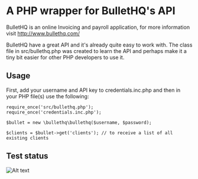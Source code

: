 A PHP wrapper for BulletHQ's API
================================

BulletHQ is an online Invoicing and payroll application, for more information visit http://www.bullethq.com/

BulletHQ have a great API and it's already quite easy to work with.
The class file in src/bullethq.php was created to learn the API and perhaps make it a tiny bit easier for other PHP developers to use it.

Usage
-----

First, add your username and API key to credentials.inc.php and then in your PHP file(s) use the following:

    require_once('src/bullethq.php');
    require_once('credentials.inc.php');

    $bullet = new \bullethq\bullethq($username, $password);

    $clients = $bullet->get('clients'); // to receive a list of all existing clients

Test status
-----------

![Alt text](https://www.codeship.io/projects/e6244400-6823-0131-e745-4e0bf8440b1e/status "Codeship Status")


